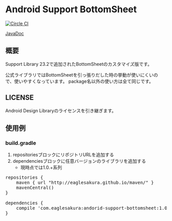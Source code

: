 # Android Support BottomSheet

[![Circle CI](https://circleci.com/gh/eaglesakura/andorid-support-bottomsheet.png?style=badge)](https://circleci.com/gh/eaglesakura/andorid-support-bottomsheet)

[JavaDoc](http://eaglesakura.github.io/maven/doc/andorid-support-bottomsheet/javadoc/)

## 概要

Support Library 23.2で追加されたBottomSheetのカスタマイズ版です。

公式ライブラリではBottomSheetを引っ張りだした時の挙動が使いにくいので、使いやすくなっています。
package名以外の使い方は全て同じです。

## LICENSE

Android Design Libraryのライセンスを引き継ぎます。

## 使用例

### build.gradle

 1. repositoriesブロックにリポジトリURLを追加する
 1. dependenciesブロックに任意バージョンのライブラリを追加する
 	* 現時点では1.0.+系列

<pre>
repositories {
    maven { url "http://eaglesakura.github.io/maven/" }		// add maven repo
    mavenCentral()
}

dependencies {
    compile 'com.eaglesakura:andorid-support-bottomsheet:1.0.+'	// add library
}


</pre>
